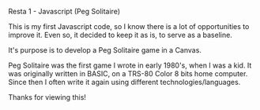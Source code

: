 Resta 1 - Javascript (Peg Solitaire)

This is my first Javascript code, so I know there is a lot of opportunities to improve it. Even so, it decided to keep it as is, to serve as a baseline.

It's purpose is to develop a Peg Solitaire game in a Canvas.

Peg Solitaire was the first game I wrote in early 1980's, when I was a kid. It was originally written in BASIC, on a TRS-80 Color 8 bits home computer.
Since then I often write it again using different technologies/languages.

Thanks for viewing this!
